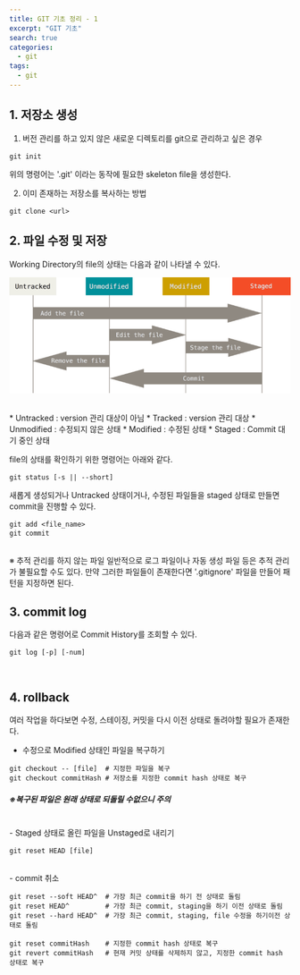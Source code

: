 ```yaml
---
title: GIT 기초 정리 - 1
excerpt: "GIT 기초"
search: true
categories:
  - git
tags:
  - git
---
```


<h2> 1. 저장소 생성 </h2>

1. 버전 관리를 하고 있지 않은 새로운 디렉토리를 git으로 관리하고 싶은 경우
~~~
git init
~~~
위의 명령어는 '.git' 이라는 동작에 필요한 skeleton file을 생성한다.

2. 이미 존재하는 저장소를 복사하는 방법
~~~
git clone <url>
~~~


<h2> 2. 파일 수정 및 저장 </h2>

Working Directory의 file의 상태는 다음과 같이 나타낼 수 있다.

![lifecycle](/assets/images/git/lifecycle.png)

<br>
* Untracked
: version 관리 대상이 아님
* Tracked
  : version 관리 대상
  * Unmodified
    : 수정되지 않은 상태
  * Modified
    : 수정된 상태
  * Staged
    : Commit 대기 중인 상태

file의 상태를 확인하기 위한 명령어는 아래와 같다.
~~~
git status [-s || --short]
~~~

새롭게 생성되거나 Untracked 상태이거나, 수정된 파일들을 staged 상태로 만들면 commit을 진행할 수 있다.
~~~
git add <file_name>
git commit
~~~

<br>
※ 추적 관리를 하지 않는 파일  
일반적으로 로그 파일이나 자동 생성 파일 등은 추적 관리가 불필요할 수도 있다.
만약 그러한 파일들이 존재한다면 '.gitignore' 파일을 만들어 패턴을 지정하면 된다.


<br>

<h2> 3. commit log </h2>

다음과 같은 명령어로 Commit History를 조회할 수 있다.
~~~
git log [-p] [-num]
~~~
<br>

<h2> 4. rollback </h2>

여러 작업을 하다보면 수정, 스테이징, 커밋을 다시 이전 상태로 돌려야할 필요가 존재한다.

- 수정으로 Modified 상태인 파일을 복구하기

~~~
git checkout -- [file]  # 지정한 파일을 복구
git checkout commitHash # 저장소를 지정한 commit hash 상태로 복구
~~~

<h5> ※복구된 파일은 원래 상태로 되돌릴 수없으니 주의 </h5>
<br>
- Staged 상태로 올린 파일을 Unstaged로 내리기

~~~
git reset HEAD [file]
~~~
<br>
- commit 취소

~~~
git reset --soft HEAD^  # 가장 최근 commit을 하기 전 상태로 돌림
git reset HEAD^         # 가장 최근 commit, staging을 하기 이전 상태로 돌림
git reset --hard HEAD^  # 가장 최근 commit, staging, file 수정을 하기이전 상태로 돌림

git reset commitHash    # 지정한 commit hash 상태로 복구
git revert commitHash   # 현재 커밋 상태를 삭제하지 않고, 지정한 commit hash 상태로 복구
~~~
